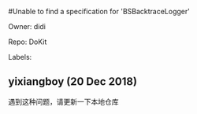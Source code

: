 #Unable to find a specification for 'BSBacktraceLogger'

Owner: didi

Repo: DoKit

Labels: 

## yixiangboy (20 Dec 2018)

遇到这种问题，请更新一下本地仓库


